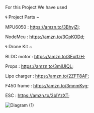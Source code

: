 For this Project We have used


🌀 Project Parts ~

MPU6050 :  https://amzn.to/3BhyjZj;

NodeMcu :  https://amzn.to/3CpKODd;

🌀 Drone Kit ~

BLDC motor :  https://amzn.to/3Eoi1zH;

Props :  https://amzn.to/3mlUIQL;

Lipo charger :  https://amzn.to/2ZFT8AF;

F450 frame :  https://amzn.to/3mnmKvg;

ESC :  https://amzn.to/3blYzXT;

![Diagram (1)](https://github.com/PriyanshuKotiyal/flight-controller/assets/156831570/e44d39f7-acc2-456c-8521-4c0a1a2a550d)
